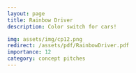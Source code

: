 ```yaml
---
layout: page
title: Rainbow Driver
description: Color switch for cars!

img: assets/img/cp12.png
redirect: /assets/pdf/RainbowDriver.pdf
importance: 12
category: concept pitches
---
```


